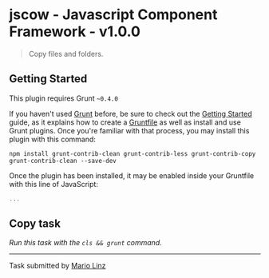 # jscow - Javascript Component Framework - v1.0.0

> Copy files and folders.


## Getting Started
This plugin requires Grunt `~0.4.0`

If you haven't used [Grunt](http://gruntjs.com/) before, be sure to check out the [Getting Started](http://gruntjs.com/getting-started) guide, as it explains how to create a [Gruntfile](http://gruntjs.com/sample-gruntfile) as well as install and use Grunt plugins. Once you're familiar with that process, you may install this plugin with this command:

```shell
npm install grunt-contrib-clean grunt-contrib-less grunt-contrib-copy grunt-contrib-clean --save-dev
```

Once the plugin has been installed, it may be enabled inside your Gruntfile with this line of JavaScript:

```js
...
```

## Copy task
_Run this task with the `cls && grunt` command._

---

Task submitted by [Mario Linz](http://www.jscow.com/)
